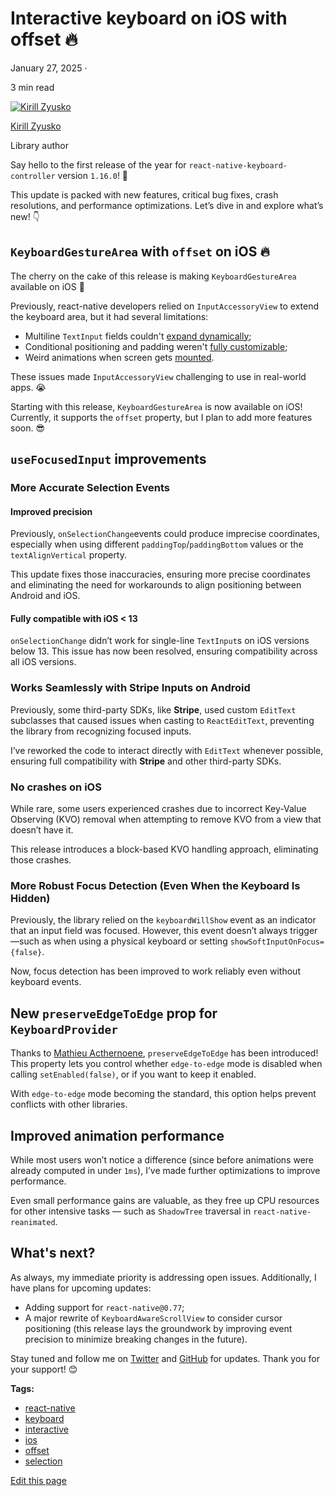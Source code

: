# Interactive keyboard on iOS with offset 🔥

January 27, 2025 ·

<!-- -->

3 min read

[![Kirill Zyusko](https://github.com/kirillzyusko.png)](https://github.com/kirillzyusko)

[Kirill Zyusko](https://github.com/kirillzyusko)

Library author

Say hello to the first release of the year for `react-native-keyboard-controller` version `1.16.0`! 🎉

This update is packed with new features, critical bug fixes, crash resolutions, and performance optimizations. Let’s dive in and explore what’s new! 👇

<!-- -->

[](/react-native-keyboard-controller/video/ios-offset-demo.mp4)

## `KeyboardGestureArea` with `offset` on iOS 🔥[​](/react-native-keyboard-controller/blog/interactive-keyboard-ios-with-offset.md#keyboardgesturearea-with-offset-on-ios- "Direct link to keyboardgesturearea-with-offset-on-ios-")

The cherry on the cake of this release is making `KeyboardGestureArea` available on iOS 🍒

Previously, react-native developers relied on `InputAccessoryView` to extend the keyboard area, but it had several limitations:

* Multiline `TextInput` fields couldn't [expand dynamically](https://github.com/facebook/react-native/issues/18997);
* Conditional positioning and padding weren't [fully customizable](https://github.com/facebook/react-native/issues/20157);
* Weird animations when screen gets [mounted](https://stackoverflow.com/a/29110384/9272042).

These issues made `InputAccessoryView` challenging to use in real-world apps. 😭

Starting with this release, `KeyboardGestureArea` is now available on iOS! Currently, it supports the `offset` property, but I plan to add more features soon. 😎

## `useFocusedInput` improvements[​](/react-native-keyboard-controller/blog/interactive-keyboard-ios-with-offset.md#usefocusedinput-improvements "Direct link to usefocusedinput-improvements")

### More Accurate Selection Events[​](/react-native-keyboard-controller/blog/interactive-keyboard-ios-with-offset.md#more-accurate-selection-events "Direct link to More Accurate Selection Events")

#### Improved precision[​](/react-native-keyboard-controller/blog/interactive-keyboard-ios-with-offset.md#improved-precision "Direct link to Improved precision")

Previously, `onSelectionChange`events could produce imprecise coordinates, especially when using different `paddingTop`/`paddingBottom` values or the `textAlignVertical` property.

This update fixes those inaccuracies, ensuring more precise coordinates and eliminating the need for workarounds to align positioning between Android and iOS.

#### Fully compatible with iOS < 13[​](/react-native-keyboard-controller/blog/interactive-keyboard-ios-with-offset.md#fully-compatible-with-ios--13 "Direct link to Fully compatible with iOS < 13")

`onSelectionChange` didn’t work for single-line `TextInput`s on iOS versions below 13. This issue has now been resolved, ensuring compatibility across all iOS versions.

### Works Seamlessly with Stripe Inputs on Android[​](/react-native-keyboard-controller/blog/interactive-keyboard-ios-with-offset.md#works-seamlessly-with-stripe-inputs-on-android "Direct link to Works Seamlessly with Stripe Inputs on Android")

Previously, some third-party SDKs, like **Stripe**, used custom `EditText` subclasses that caused issues when casting to `ReactEditText`, preventing the library from recognizing focused inputs.

I’ve reworked the code to interact directly with `EditText` whenever possible, ensuring full compatibility with **Stripe** and other third-party SDKs.

### No crashes on iOS[​](/react-native-keyboard-controller/blog/interactive-keyboard-ios-with-offset.md#no-crashes-on-ios "Direct link to No crashes on iOS")

While rare, some users experienced crashes due to incorrect Key-Value Observing (KVO) removal when attempting to remove KVO from a view that doesn’t have it.

This release introduces a block-based KVO handling approach, eliminating those crashes.

### More Robust Focus Detection (Even When the Keyboard Is Hidden)[​](/react-native-keyboard-controller/blog/interactive-keyboard-ios-with-offset.md#more-robust-focus-detection-even-when-the-keyboard-is-hidden "Direct link to More Robust Focus Detection (Even When the Keyboard Is Hidden)")

Previously, the library relied on the `keyboardWillShow` event as an indicator that an input field was focused. However, this event doesn’t always trigger—such as when using a physical keyboard or setting `showSoftInputOnFocus={false}`.

Now, focus detection has been improved to work reliably even without keyboard events.

## New `preserveEdgeToEdge` prop for `KeyboardProvider`[​](/react-native-keyboard-controller/blog/interactive-keyboard-ios-with-offset.md#new-preserveedgetoedge-prop-for-keyboardprovider "Direct link to new-preserveedgetoedge-prop-for-keyboardprovider")

Thanks to [Mathieu Acthernoene](https://github.com/zoontek), `preserveEdgeToEdge` has been introduced! This property lets you control whether `edge-to-edge` mode is disabled when calling `setEnabled(false)`, or if you want to keep it enabled.

With `edge-to-edge` mode becoming the standard, this option helps prevent conflicts with other libraries.

## Improved animation performance[​](/react-native-keyboard-controller/blog/interactive-keyboard-ios-with-offset.md#improved-animation-performance "Direct link to Improved animation performance")

While most users won’t notice a difference (since before animations were already computed in under `1ms`), I’ve made further optimizations to improve performance.

Even small performance gains are valuable, as they free up CPU resources for other intensive tasks — such as `ShadowTree` traversal in `react-native-reanimated`.

## What's next?[​](/react-native-keyboard-controller/blog/interactive-keyboard-ios-with-offset.md#whats-next "Direct link to What's next?")

As always, my immediate priority is addressing open issues. Additionally, I have plans for upcoming updates:

* Adding support for `react-native@0.77`;
* A major rewrite of `KeyboardAwareScrollView` to consider cursor positioning (this release lays the groundwork by improving event precision to minimize breaking changes in the future).

Stay tuned and follow me on [Twitter](https://twitter.com/ziusko) and [GitHub](https://github.com/kirillzyusko) for updates. Thank you for your support! 😊

**Tags:**

* [react-native](/react-native-keyboard-controller/blog/tags/react-native.md)
* [keyboard](/react-native-keyboard-controller/blog/tags/keyboard.md)
* [interactive](/react-native-keyboard-controller/blog/tags/interactive.md)
* [ios](/react-native-keyboard-controller/blog/tags/ios.md)
* [offset](/react-native-keyboard-controller/blog/tags/offset.md)
* [selection](/react-native-keyboard-controller/blog/tags/selection.md)

[Edit this page](https://github.com/kirillzyusko/react-native-keyboard-controller/tree/main/docs/blog/2025-01-27-release-1-16/index.mdx)
